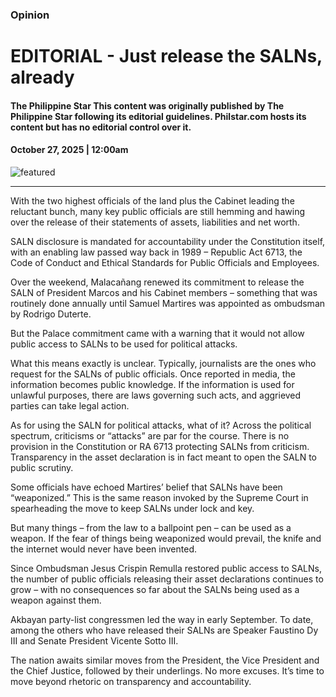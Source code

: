 ### Opinion

# EDITORIAL - Just release the SALNs, already

#### The Philippine Star This content was originally published by The Philippine Star following its editorial guidelines. Philstar.com hosts its content but has no editorial control over it.

#### October 27, 2025 | 12:00am

![featured](https://media.philstar.com/photos/2025/10/27/editorialdefault-22023-05-3013-52-21_2025-10-27_00-03-33.jpg)

---

With the two highest officials of the land plus the Cabinet leading the reluctant bunch, many key public officials are still hemming and hawing over the release of their statements of assets, liabilities and net worth.

SALN disclosure is mandated for accountability under the Constitution itself, with an enabling law passed way back in 1989 – Republic Act 6713, the Code of Conduct and Ethical Standards for Public Officials and Employees.

Over the weekend, Malacañang renewed its commitment to release the SALN of President Marcos and his Cabinet members – something that was routinely done annually until Samuel Martires was appointed as ombudsman by Rodrigo Duterte.

But the Palace commitment came with a warning that it would not allow public access to SALNs to be used for political attacks.

What this means exactly is unclear. Typically, journalists are the ones who request for the SALNs of public officials. Once reported in media, the information becomes public knowledge. If the information is used for unlawful purposes, there are laws governing such acts, and aggrieved parties can take legal action.

As for using the SALN for political attacks, what of it? Across the political spectrum, criticisms or “attacks” are par for the course. There is no provision in the Constitution or RA 6713 protecting SALNs from criticism. Transparency in the asset declaration is in fact meant to open the SALN to public scrutiny.

Some officials have echoed Martires’ belief that SALNs have been “weaponized.” This is the same reason invoked by the Supreme Court in spearheading the move to keep SALNs under lock and key.

But many things – from the law to a ballpoint pen – can be used as a weapon. If the fear of things being weaponized would prevail, the knife and the internet would never have been invented.

Since Ombudsman Jesus Crispin Remulla restored public access to SALNs, the number of public officials releasing their asset declarations continues to grow – with no consequences so far about the SALNs being used as a weapon against them.

Akbayan party-list congressmen led the way in early September. To date, among the others who have released their SALNs are Speaker Faustino Dy III and Senate President Vicente Sotto III.

The nation awaits similar moves from the President, the Vice President and the Chief Justice, followed by their underlings. No more excuses. It’s time to move beyond rhetoric on transparency and accountability.